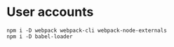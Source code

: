 # User accounts

```shell
npm i -D webpack webpack-cli webpack-node-externals
npm i -D babel-loader
```
